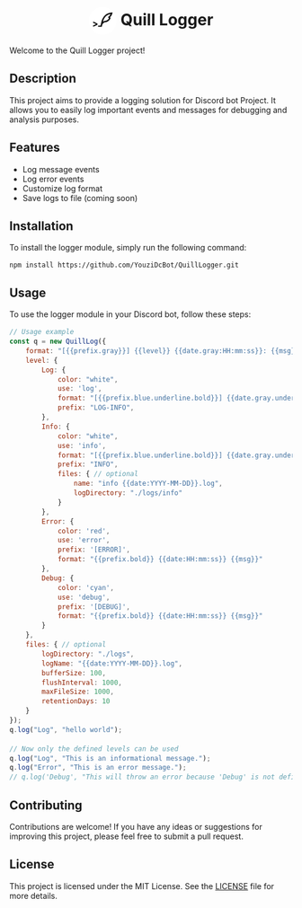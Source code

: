 <p>
    <h1 align="center"> <img src="QuillLog.png" alt="Quill Logger" width="50" height="50" style="border-radius: 50%; vertical-align: middle;">
     Quill Logger</h1>
</p>

Welcome to the Quill Logger project!

## Description

This project aims to provide a logging solution for Discord bot Project. It allows you to easily log important events and messages for debugging and analysis purposes.

## Features

-   Log message events
-   Log error events
-   Customize log format
-   Save logs to file (coming soon)

## Installation

To install the logger module, simply run the following command:

```
npm install https://github.com/YouziDcBot/QuillLogger.git
```

## Usage

To use the logger module in your Discord bot, follow these steps:

```javascript
// Usage example
const q = new QuillLog({
	format: "[{{prefix.gray}}] {{level}} {{date.gray:HH:mm:ss}}: {{msg}}",
	level: {
        Log: {
            color: "white",
            use: 'log',
            format: "[{{prefix.blue.underline.bold}}] {{date.gray.underline.bold:MM/DD HH:mm:ss}} {{msg.white}}",
            prefix: "LOG-INFO",
        },
        Info: {
            color: "white",
            use: 'info',
            format: "[{{prefix.blue.underline.bold}}] {{date.gray.underline.bold:MM/DD HH:mm:ss}} {{msg.white}}",
            prefix: "INFO",
            files: { // optional
                name: "info {{date:YYYY-MM-DD}}.log",
                logDirectory: "./logs/info"
            }
        },
        Error: {
            color: 'red',
            use: 'error',
            prefix: '[ERROR]',
            format: "{{prefix.bold}} {{date:HH:mm:ss}} {{msg}}"
        },
        Debug: {
            color: 'cyan',
            use: 'debug',
            prefix: '[DEBUG]',
            format: "{{prefix.bold}} {{date:HH:mm:ss}} {{msg}}"
        }
    },
    files: { // optional
        logDirectory: "./logs",
        logName: "{{date:YYYY-MM-DD}}.log",
        bufferSize: 100,
        flushInterval: 1000,
        maxFileSize: 1000,
        retentionDays: 10
    }
});
q.log("Log", "hello world");

// Now only the defined levels can be used
q.log("Log", "This is an informational message.");
q.log("Error", "This is an error message.");
// q.log('Debug', "This will throw an error because 'Debug' is not defined.");
```

## Contributing

Contributions are welcome! If you have any ideas or suggestions for improving this project, please feel free to submit a pull request.

## License

This project is licensed under the MIT License. See the [LICENSE](LICENSE) file for more details.
